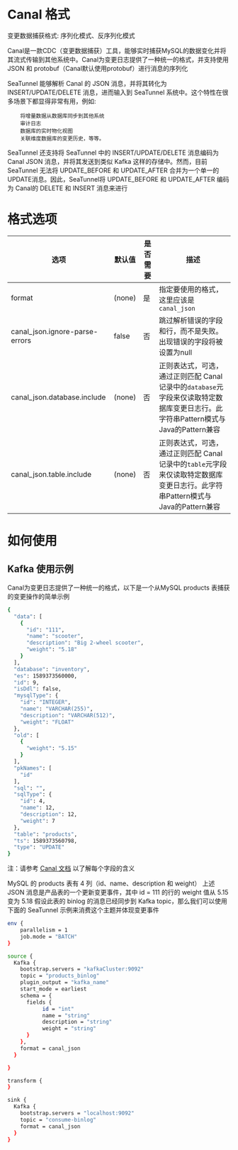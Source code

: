 # Canal 格式

变更数据捕获格式:
序列化模式、反序列化模式

Canal是一款CDC（变更数据捕获）工具，能够实时捕获MySQL的数据变化并将其流式传输到其他系统中。Canal为变更日志提供了一种统一的格式，并支持使用 JSON 和 protobuf（Canal默认使用protobuf）进行消息的序列化

SeaTunnel 能够解析 Canal 的 JSON 消息，并将其转化为 INSERT/UPDATE/DELETE 消息，进而输入到 SeaTunnel 系统中。这个特性在很多场景下都显得非常有用，例如:

        将增量数据从数据库同步到其他系统
        审计日志
        数据库的实时物化视图
        关联维度数据库的变更历史，等等。

SeaTunnel 还支持将 SeaTunnel 中的 INSERT/UPDATE/DELETE 消息编码为 Canal JSON 消息，并将其发送到类似 Kafka 这样的存储中。然而，目前 SeaTunnel 无法将 UPDATE_BEFORE 和 UPDATE_AFTER 合并为一个单一的UPDATE消息。因此，SeaTunnel将 UPDATE_BEFORE 和 UPDATE_AFTER 编码为 Canal的 DELETE 和 INSERT 消息来进行

# 格式选项

|               选项               |  默认值   | 是否需要 |                                         描述                                         |
|--------------------------------|--------|------|------------------------------------------------------------------------------------|
| format                         | (none) | 是    | 指定要使用的格式，这里应该是 `canal_json`                                                        |
| canal_json.ignore-parse-errors | false  | 否    | 跳过解析错误的字段和行，而不是失败。出现错误的字段将被设置为null                                                 |
| canal_json.database.include    | (none) | 否    | 正则表达式，可选，通过正则匹配 Canal 记录中的`database`元字段来仅读取特定数据库变更日志行。此字符串Pattern模式与Java的Pattern兼容 |
| canal_json.table.include       | (none) | 否    | 正则表达式，可选，通过正则匹配 Canal 记录中的`table`元字段来仅读取特定数据库变更日志行。此字符串Pattern模式与Java的Pattern兼容    |

# 如何使用

## Kafka 使用示例

Canal为变更日志提供了一种统一的格式，以下是一个从MySQL products 表捕获的变更操作的简单示例

```bash
{
  "data": [
    {
      "id": "111",
      "name": "scooter",
      "description": "Big 2-wheel scooter",
      "weight": "5.18"
    }
  ],
  "database": "inventory",
  "es": 1589373560000,
  "id": 9,
  "isDdl": false,
  "mysqlType": {
    "id": "INTEGER",
    "name": "VARCHAR(255)",
    "description": "VARCHAR(512)",
    "weight": "FLOAT"
  },
  "old": [
    {
      "weight": "5.15"
    }
  ],
  "pkNames": [
    "id"
  ],
  "sql": "",
  "sqlType": {
    "id": 4,
    "name": 12,
    "description": 12,
    "weight": 7
  },
  "table": "products",
  "ts": 1589373560798,
  "type": "UPDATE"
}
```

注：请参考 [Canal 文档](https://github.com/alibaba/canal/wiki) 以了解每个字段的含义

MySQL 的 products 表有 4 列（id、name、description 和 weight）
上述 JSON 消息是产品表的一个更新变更事件，其中 id = 111 的行的 weight 值从 5.15 变为 5.18
假设此表的 binlog 的消息已经同步到 Kafka topic，那么我们可以使用下面的 SeaTunnel 示例来消费这个主题并体现变更事件

```bash
env {
    parallelism = 1
    job.mode = "BATCH"
}

source {
  Kafka {
    bootstrap.servers = "kafkaCluster:9092"
    topic = "products_binlog"
    plugin_output = "kafka_name"
    start_mode = earliest
    schema = {
      fields {
           id = "int"
           name = "string"
           description = "string"
           weight = "string"
      }
    },
    format = canal_json
  }

}

transform {
}

sink {
  Kafka {
    bootstrap.servers = "localhost:9092"
    topic = "consume-binlog"
    format = canal_json
  }
}
```

